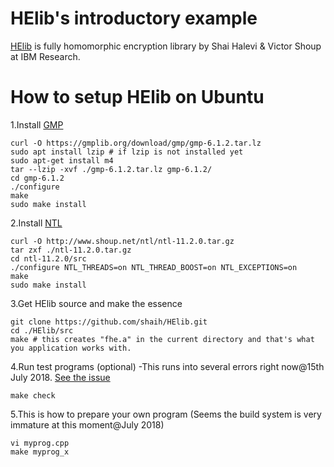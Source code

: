 # HElib's introductory example
[HElib](https://github.com/shaih/HElib) is fully homomorphic encryption library by Shai Halevi & Victor Shoup at IBM Research.

# How to setup HElib on Ubuntu
1.Install [GMP](https://gmplib.org/)
```
curl -O https://gmplib.org/download/gmp/gmp-6.1.2.tar.lz
sudo apt install lzip # if lzip is not installed yet
sudo apt-get install m4
tar --lzip -xvf ./gmp-6.1.2.tar.lz gmp-6.1.2/
cd gmp-6.1.2
./configure
make
sudo make install
```

2.Install [NTL](http://www.shoup.net/ntl/)
```
curl -O http://www.shoup.net/ntl/ntl-11.2.0.tar.gz
tar zxf ./ntl-11.2.0.tar.gz 
cd ntl-11.2.0/src
./configure NTL_THREADS=on NTL_THREAD_BOOST=on NTL_EXCEPTIONS=on
make
sudo make install
```

3.Get HElib source and make the essence
```
git clone https://github.com/shaih/HElib.git
cd ./HElib/src
make # this creates "fhe.a" in the current directory and that's what you application works with.
```

4.Run test programs (optional)
-This runs into several errors right now@15th July 2018. [See the issue](https://github.com/shaih/HElib/issues/228)
```
make check
```

5.This is how to prepare your own program (Seems the build system is very immature at this moment@July 2018)
```
vi myprog.cpp
make myprog_x
```

